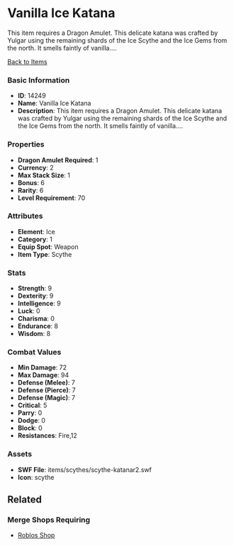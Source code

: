 # Vanilla Ice Katana

This item requires a Dragon Amulet. This delicate katana was crafted by Yulgar using the remaining shards of the Ice Scythe and the Ice Gems from the north. It smells faintly of vanilla....

[Back to Items](../items.md)

### Basic Information

- **ID**: 14249
- **Name**: Vanilla Ice Katana
- **Description**: This item requires a Dragon Amulet. This delicate katana was crafted by Yulgar using the remaining shards of the Ice Scythe and the Ice Gems from the north. It smells faintly of vanilla....

### Properties

- **Dragon Amulet Required**: 1
- **Currency**: 2
- **Max Stack Size**: 1
- **Bonus**: 6
- **Rarity**: 6
- **Level Requirement**: 70

### Attributes

- **Element**: Ice
- **Category**: 1
- **Equip Spot**: Weapon
- **Item Type**: Scythe

### Stats

- **Strength**: 9
- **Dexterity**: 9
- **Intelligence**: 9
- **Luck**: 0
- **Charisma**: 0
- **Endurance**: 8
- **Wisdom**: 8

### Combat Values

- **Min Damage**: 72
- **Max Damage**: 94
- **Defense (Melee)**: 7
- **Defense (Pierce)**: 7
- **Defense (Magic)**: 7
- **Critical**: 5
- **Parry**: 0
- **Dodge**: 0
- **Block**: 0
- **Resistances**: Fire,12

### Assets

- **SWF File**: items/scythes/scythe-katanar2.swf
- **Icon**: scythe

## Related

### Merge Shops Requiring

- [Roblos Shop](../merge-shops/108-roblos-shop.md)

